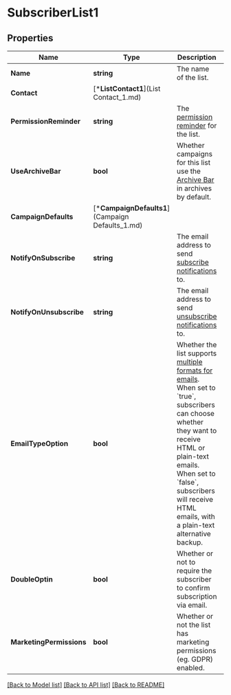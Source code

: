 # SubscriberList1

## Properties
Name | Type | Description | Notes
------------ | ------------- | ------------- | -------------
**Name** | **string** | The name of the list. | [default to null]
**Contact** | [***ListContact1**](List Contact_1.md) |  | [default to null]
**PermissionReminder** | **string** | The [permission reminder](https://mailchimp.com/help/edit-the-permission-reminder/) for the list. | [default to null]
**UseArchiveBar** | **bool** | Whether campaigns for this list use the [Archive Bar](https://mailchimp.com/help/about-email-campaign-archives-and-pages/) in archives by default. | [optional] [default to null]
**CampaignDefaults** | [***CampaignDefaults1**](Campaign Defaults_1.md) |  | [default to null]
**NotifyOnSubscribe** | **string** | The email address to send [subscribe notifications](https://mailchimp.com/help/change-subscribe-and-unsubscribe-notifications/) to. | [optional] [default to null]
**NotifyOnUnsubscribe** | **string** | The email address to send [unsubscribe notifications](https://mailchimp.com/help/change-subscribe-and-unsubscribe-notifications/) to. | [optional] [default to null]
**EmailTypeOption** | **bool** | Whether the list supports [multiple formats for emails](https://mailchimp.com/help/change-audience-name-defaults/). When set to &#x60;true&#x60;, subscribers can choose whether they want to receive HTML or plain-text emails. When set to &#x60;false&#x60;, subscribers will receive HTML emails, with a plain-text alternative backup. | [default to null]
**DoubleOptin** | **bool** | Whether or not to require the subscriber to confirm subscription via email. | [optional] [default to null]
**MarketingPermissions** | **bool** | Whether or not the list has marketing permissions (eg. GDPR) enabled. | [optional] [default to null]

[[Back to Model list]](../README.md#documentation-for-models) [[Back to API list]](../README.md#documentation-for-api-endpoints) [[Back to README]](../README.md)



